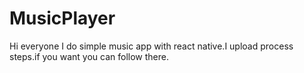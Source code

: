 # MusicPlayer

Hi everyone I do simple music app with react native.I upload process steps.if you want you can follow there.

